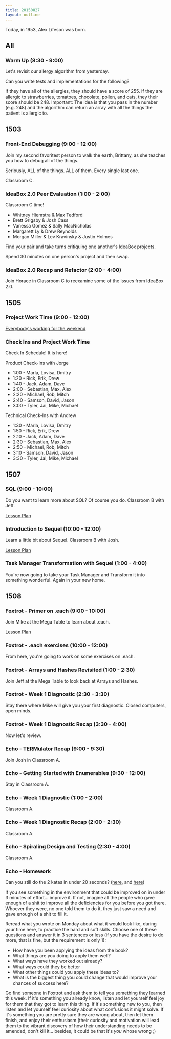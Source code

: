 ```yaml
---
title: 20150827
layout: outline
---
```


Today, in 1953, Alex Lifeson was born.

## All

### Warm Up (8:30 - 9:00)

Let's revisit our allergy algorithm from yesterday.

Can you write tests and implementations for the following?

If they have all of the allergies, they should have a score of 255.
If they are allergic to strawberries, tomatoes, chocolate, pollen, and cats, they their score should be 248.
Important: The idea is that you pass in the number (e.g. 248) and the algorithm can return an array with all the things the patient is allergic to.


## 1503

### Front-End Debugging (9:00 - 12:00)

Join my second favoritest person to walk the earth, Brittany, as she teaches you how to debug all of the things.

Seriously, ALL of the things. ALL of them. Every single last one.

Classroom C.

### IdeaBox 2.0 Peer Evaluation (1:00 - 2:00)

Classroom C time!

* Whitney Hiemstra & Max Tedford
* Brett Grigsby & Josh Cass
* Vanessa Gomez & Sally MacNicholas
* Margarett Ly & Drew Reynolds
* Morgan Miller & Lev Kravinsky & Justin Holmes

Find your pair and take turns critiquing
one another's IdeaBox projects.

Spend 30 minutes on one person's project and then swap.

### IdeaBox 2.0 Recap and Refactor (2:00 - 4:00)

Join Horace in Classroom C to reexamine some of the issues from IdeaBox 2.0.


## 1505

### Project Work Time (9:00 - 12:00)

[Everybody's working for the weekend](https://www.youtube.com/watch?v=zL8G5pBZ5CI)

### Check Ins and Project Work Time

Check In Schedule! It is here!

Product Check-Ins with Jorge

* 1:00 - Marla, Lovisa, Dmitry
* 1:20 - Rick, Erik, Drew
* 1:40 - Jack, Adam, Dave
* 2:00 - Sebastian, Max, Alex
* 2:20 - Michael, Rob, Mitch
* 2:40 - Samson, David, Jason
* 3:00 - Tyler, Jai, Mike, Michael

Technical Check-Ins with Andrew

* 1:30 - Marla, Lovisa, Dmitry
* 1:50 - Rick, Erik, Drew
* 2:10 - Jack, Adam, Dave
* 2:30 - Sebastian, Max, Alex
* 2:50 - Michael, Rob, Mitch
* 3:10 - Samson, David, Jason
* 3:30 - Tyler, Jai, Mike, Michael


## 1507

### SQL (9:00 - 10:00)

Do you want to learn more about SQL? Of course you do. Classroom B with Jeff.

[Lesson Plan](https://github.com/turingschool/lesson_plans/blob/master/ruby_02-web_applications_with_ruby/introduction_to_sql.markdown)

### Introduction to Sequel (10:00 - 12:00)
 
Learn a little bit about Sequel. Classroom B with Josh.

[Lesson Plan](https://github.com/turingschool/lesson_plans/blob/master/ruby_02-web_applications_with_ruby/introduction_to_sequel.markdown)

### Task Manager Transformation with Sequel (1:00 - 4:00)

You're now going to take your Task Manager and Transform it into something wonderful. Again in your new home.


## 1508

### Foxtrot - Primer on .each (9:00 - 10:00)

Join Mike at the Mega Table to learn about .each.

[Lesson Plan](https://github.com/turingschool/lesson_plans/blob/master/ruby_01-object_oriented_programming_with_ruby/primer_on_each.markdown)

### Foxtrot - .each exercises (10:00 - 12:00)

From here, you're going to work on some exercises on .each.

### Foxtrot - Arrays and Hashes Revisited (1:00 - 2:30)

Join Jeff at the Mega Table to look back at Arrays and Hashes. 

### Foxtrot - Week 1 Diagnostic (2:30 - 3:30)

Stay there where Mike will give you your first diagnostic. Closed computers, open minds.

### Foxtrot - Week 1 Diagnostic Recap (3:30 - 4:00)

Now let's review.

### Echo - TERMulator Recap (9:00 - 9:30)

Join Josh in Classroom A.

### Echo - Getting Started with Enumerables (9:30 - 12:00)

Stay in Classroom A. 

### Echo - Week 1 Diagnostic (1:00 - 2:00)

Classroom A.

### Echo - Week 1 Diagnostic Recap (2:00 - 2:30)

Classroom A.

### Echo - Spiraling Design and Testing (2:30 - 4:00)

Classroom A.

### Echo - Homework

Can you still do the 2 katas in under 20 seconds? ([here](https://github.com/JoshCheek/1508/blob/3de9c9729481c59bcebc6f30b4f10ea52ed5d36c/shell.md#kata-2),
and [here](https://github.com/JoshCheek/1508/blob/3de9c9729481c59bcebc6f30b4f10ea52ed5d36c/shell.md#kata-3))

If you see something in the environment that could be improved on in under 3 minutes of effort... improve it.
If not, imagine all the people who gave enough of a shit to improve all the deficiencies for you before you got there.
Whoever they were, no one told them to do it, they just saw a need and gave enough of a shit to fill it.

Reread what you wrote on Monday about what it would look like, during your time here, to practice the hard and soft skills.
Choose one of these questions and answer it in 3 sentences or less
(if you have the desire to do more, that is fine, but the requirement is only 1):

* How have you been applying the ideas from the book?
* What things are you doing to apply them well?
* What ways have they worked out already?
* What ways could they be better
* What other things could you apply these ideas to?
* What is the biggest thing you could change that would improve your chances of success here?

Go find someone in Foxtrot and ask them to tell you something they learned this week.
If it's something you already know, listen and let yourself feel joy for them that they
got to learn this thing. If it's something new to you, then listen and let yourself feel
curiosity about what confusions it might solve. If it's something you are pretty sure they
are wrong about, then let them finish, and enjoy their enthusiasm
(their curiosity and motivation will lead them to the vibrant discovery
of how their understanding needs to be amended, don't kill it...
besides, it could be that it's *you* whose wrong ;)
